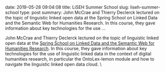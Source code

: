 date: 2019-05-28 09:04:08
title: LiSEH Summer School
slug: liseh-summer-school
type: post
summary:  John McCrae and Thierry Declerck lectured on the topic of linguistic linked open data at the Spring School on Linked Data and the Semantic Web for Humanities Research. In this course, they gave information about key technologies for the use ...

John McCrae and Thierry Declerck lectured on the topic of linguistic
linked open data at the [Spring School on Linked Data and the Semantic
Web for Humanities
Research](https://informationsmodellierung.uni-graz.at/de/veranstaltungen/spring-school-liseh-2019/).
In this course, they gave information about key technologies for the use
of linguistic linked data in the context of digital humanities research,
in particular the OntoLex-lemon module and how to navigate the
linguistic linked open data cloud. \
